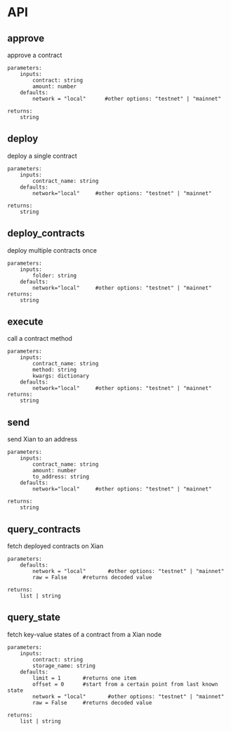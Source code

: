 # API

## approve
approve a contract
```
parameters:
    inputs:
        contract: string
        amount: number
    defaults:
        network = "local"      #other options: "testnet" | "mainnet"

returns:
    string
```

## deploy
deploy a single contract
```
parameters:
    inputs:
        contract_name: string 
    defaults:
        network="local"     #other options: "testnet" | "mainnet"

returns:
    string
```

## deploy_contracts
deploy multiple contracts once
```
parameters:
    inputs:
        folder: string 
    defaults:
        network="local"     #other options: "testnet" | "mainnet"
returns:
    string
```

## execute
call a contract method
```
parameters:
    inputs:
        contract_name: string 
        method: string
        kwargs: dictionary
    defaults:
        network="local"     #other options: "testnet" | "mainnet"
returns:
    string
```

## send
send Xian to an address
```
parameters:
    inputs:
        contract_name: string 
        amount: number
        to_address: string
    defaults:
        network="local"     #other options: "testnet" | "mainnet"

returns:
    string
```

## query_contracts
fetch deployed contracts on Xian
```
parameters:
    defaults:
        network = "local"       #other options: "testnet" | "mainnet"
        raw = False     #returns decoded value

returns:
    list | string
```
## query_state
fetch key-value states of a contract from a Xian node
```
parameters:
    inputs:
        contract: string
        storage_name: string
    defaults:
        limit = 1       #returns one item
        offset = 0      #start from a certain point from last known state
        network = "local"       #other options: "testnet" | "mainnet"
        raw = False     #returns decoded value

returns:
    list | string
```